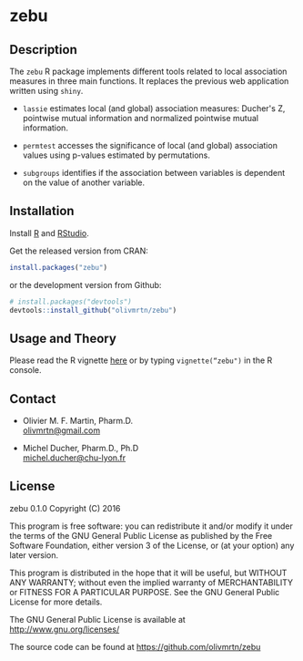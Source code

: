 # zebu

## Description

The `zebu` R package implements different tools related to local association measures in three main functions. It replaces the previous web application written using `shiny`.

- `lassie` estimates local (and global) association measures: Ducher's Z, pointwise mutual information and normalized pointwise mutual information.

- `permtest` accesses the significance of local (and global) association values using  p-values estimated by permutations.

- `subgroups` identifies if the association between variables is dependent on the value of another variable.

## Installation

Install [R](https://www.r-project.org/) and [RStudio](https://www.rstudio.com/).

Get the released version from CRAN:
```R
install.packages("zebu")
```

or the development version from Github:

```R
# install.packages("devtools")
devtools::install_github("olivmrtn/zebu")
```

## Usage and Theory

Please read the R vignette [here](http://cdn.rawgit.com/olivmrtn/zebu/master/inst/doc/zebu.html) or by typing `vignette(“zebu")` in the R console.

## Contact

* Olivier M. F. Martin, Pharm.D.  
[olivmrtn@gmail.com](mailto:olivmrtn@gmail.com)

* Michel Ducher, Pharm.D., Ph.D  
[michel.ducher@chu-lyon.fr](mailto:michel.ducher@chu-lyon.fr)

## License

zebu 0.1.0
Copyright (C) 2016

This program is free software: you can redistribute it and/or modify it under the terms of the GNU General Public License as published by the Free Software Foundation, either version 3 of the License, or (at your option) any later version.

This program is distributed in the hope that it will be useful, but WITHOUT ANY WARRANTY; without even the implied warranty of MERCHANTABILITY or FITNESS FOR A PARTICULAR PURPOSE. See the GNU General Public License for more details.

The GNU General Public License is available at http://www.gnu.org/licenses/

The source code can be found at https://github.com/olivmrtn/zebu
